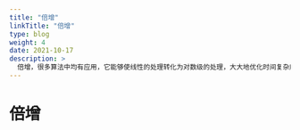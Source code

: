 ```yaml
---
title: "倍增"
linkTitle: "倍增"
type: blog
weight: 4
date: 2021-10-17
description: >
  倍增，很多算法中均有应用，它能够使线性的处理转化为对数级的处理，大大地优化时间复杂度。
---
```

# 倍增

